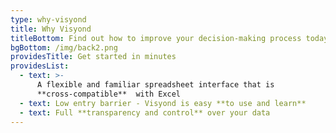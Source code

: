 ```yaml
---
type: why-visyond
title: Why Visyond
titleBottom: Find out how to improve your decision-making process today
bgBottom: /img/back2.png
providesTitle: Get started in minutes
providesList:
  - text: >-
      A flexible and familiar spreadsheet interface that is
      **cross-compatible**  with Excel
  - text: Low entry barrier - Visyond is easy **to use and learn**
  - text: Full **transparency and control** over your data
---
```

